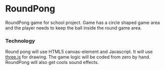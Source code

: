 RoundPong
=========

RoundPong game for school project. Game has a circle shaped game area and the player needs to keep the ball inside the round game area.

### Technology ###
Round pong will use HTML5 canvas-element and Javascript. It will use <a href="https://github.com/mrdoob/three.js/">three.js</a> for drawing. The game logic will be coded from zero by hand. RoundPong will also get cools sound effects.


